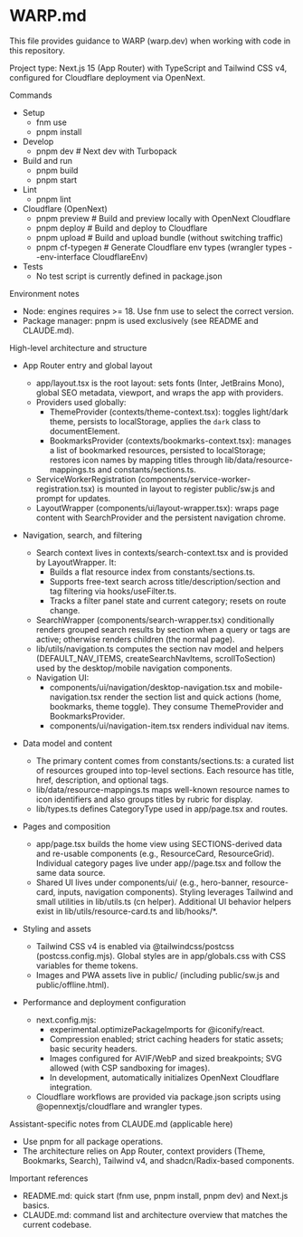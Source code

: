 # WARP.md

This file provides guidance to WARP (warp.dev) when working with code in this repository.

Project type: Next.js 15 (App Router) with TypeScript and Tailwind CSS v4, configured for Cloudflare deployment via OpenNext.

Commands
- Setup
  - fnm use
  - pnpm install
- Develop
  - pnpm dev  # Next dev with Turbopack
- Build and run
  - pnpm build
  - pnpm start
- Lint
  - pnpm lint
- Cloudflare (OpenNext)
  - pnpm preview  # Build and preview locally with OpenNext Cloudflare
  - pnpm deploy   # Build and deploy to Cloudflare
  - pnpm upload   # Build and upload bundle (without switching traffic)
  - pnpm cf-typegen  # Generate Cloudflare env types (wrangler types --env-interface CloudflareEnv)
- Tests
  - No test script is currently defined in package.json

Environment notes
- Node: engines requires >= 18. Use fnm use to select the correct version.
- Package manager: pnpm is used exclusively (see README and CLAUDE.md).

High-level architecture and structure
- App Router entry and global layout
  - app/layout.tsx is the root layout: sets fonts (Inter, JetBrains Mono), global SEO metadata, viewport, and wraps the app with providers.
  - Providers used globally:
    - ThemeProvider (contexts/theme-context.tsx): toggles light/dark theme, persists to localStorage, applies the `dark` class to documentElement.
    - BookmarksProvider (contexts/bookmarks-context.tsx): manages a list of bookmarked resources, persisted to localStorage; restores icon names by mapping titles through lib/data/resource-mappings.ts and constants/sections.ts.
  - ServiceWorkerRegistration (components/service-worker-registration.tsx) is mounted in layout to register public/sw.js and prompt for updates.
  - LayoutWrapper (components/ui/layout-wrapper.tsx): wraps page content with SearchProvider and the persistent navigation chrome.

- Navigation, search, and filtering
  - Search context lives in contexts/search-context.tsx and is provided by LayoutWrapper. It:
    - Builds a flat resource index from constants/sections.ts.
    - Supports free-text search across title/description/section and tag filtering via hooks/useFilter.ts.
    - Tracks a filter panel state and current category; resets on route change.
  - SearchWrapper (components/search-wrapper.tsx) conditionally renders grouped search results by section when a query or tags are active; otherwise renders children (the normal page).
  - lib/utils/navigation.ts computes the section nav model and helpers (DEFAULT_NAV_ITEMS, createSearchNavItems, scrollToSection) used by the desktop/mobile navigation components.
  - Navigation UI:
    - components/ui/navigation/desktop-navigation.tsx and mobile-navigation.tsx render the section list and quick actions (home, bookmarks, theme toggle). They consume ThemeProvider and BookmarksProvider.
    - components/ui/navigation-item.tsx renders individual nav items.

- Data model and content
  - The primary content comes from constants/sections.ts: a curated list of resources grouped into top-level sections. Each resource has title, href, description, and optional tags.
  - lib/data/resource-mappings.ts maps well-known resource names to icon identifiers and also groups titles by rubric for display.
  - lib/types.ts defines CategoryType used in app/page.tsx and routes.

- Pages and composition
  - app/page.tsx builds the home view using SECTIONS-derived data and re-usable components (e.g., ResourceCard, ResourceGrid). Individual category pages live under app/<category>/page.tsx and follow the same data source.
  - Shared UI lives under components/ui/ (e.g., hero-banner, resource-card, inputs, navigation components). Styling leverages Tailwind and small utilities in lib/utils.ts (cn helper). Additional UI behavior helpers exist in lib/utils/resource-card.ts and lib/hooks/*.

- Styling and assets
  - Tailwind CSS v4 is enabled via @tailwindcss/postcss (postcss.config.mjs). Global styles are in app/globals.css with CSS variables for theme tokens.
  - Images and PWA assets live in public/ (including public/sw.js and public/offline.html).

- Performance and deployment configuration
  - next.config.mjs:
    - experimental.optimizePackageImports for @iconify/react.
    - Compression enabled; strict caching headers for static assets; basic security headers.
    - Images configured for AVIF/WebP and sized breakpoints; SVG allowed (with CSP sandboxing for images).
    - In development, automatically initializes OpenNext Cloudflare integration.
  - Cloudflare workflows are provided via package.json scripts using @opennextjs/cloudflare and wrangler types.

Assistant-specific notes from CLAUDE.md (applicable here)
- Use pnpm for all package operations.
- The architecture relies on App Router, context providers (Theme, Bookmarks, Search), Tailwind v4, and shadcn/Radix-based components.

Important references
- README.md: quick start (fnm use, pnpm install, pnpm dev) and Next.js basics.
- CLAUDE.md: command list and architecture overview that matches the current codebase.

